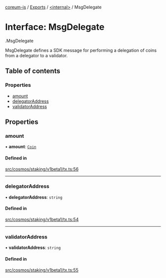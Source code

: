 [coreum-js](../README.md) / [Exports](../modules.md) / [<internal\>](../modules/internal_.md) / MsgDelegate

# Interface: MsgDelegate

[<internal>](../modules/internal_.md).MsgDelegate

MsgDelegate defines a SDK message for performing a delegation of coins
from a delegator to a validator.

## Table of contents

### Properties

- [amount](internal_.MsgDelegate-1.md#amount)
- [delegatorAddress](internal_.MsgDelegate-1.md#delegatoraddress)
- [validatorAddress](internal_.MsgDelegate-1.md#validatoraddress)

## Properties

### amount

• **amount**: [`Coin`](../modules/internal_.md#coin)

#### Defined in

[src/cosmos/staking/v1beta1/tx.ts:56](https://github.com/PulsaraIO/coreum-js/blob/63824e3/src/cosmos/staking/v1beta1/tx.ts#L56)

___

### delegatorAddress

• **delegatorAddress**: `string`

#### Defined in

[src/cosmos/staking/v1beta1/tx.ts:54](https://github.com/PulsaraIO/coreum-js/blob/63824e3/src/cosmos/staking/v1beta1/tx.ts#L54)

___

### validatorAddress

• **validatorAddress**: `string`

#### Defined in

[src/cosmos/staking/v1beta1/tx.ts:55](https://github.com/PulsaraIO/coreum-js/blob/63824e3/src/cosmos/staking/v1beta1/tx.ts#L55)
